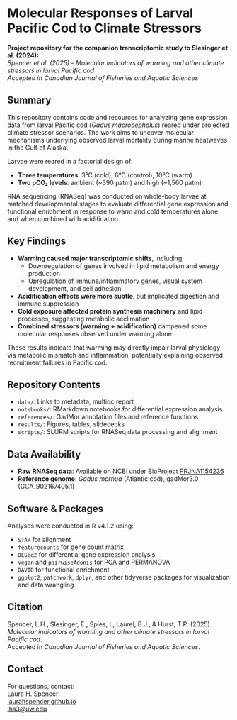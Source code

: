 # Molecular Responses of Larval Pacific Cod to Climate Stressors

**Project repository for the companion transcriptomic study to Slesinger et al. (2024):**  
*Spencer et al. (2025) - Molecular indicators of warming and other climate stressors in larval Pacific cod*  
_Accepted in Canadian Journal of Fisheries and Aquatic Sciences_

## Summary

This repository contains code and resources for analyzing gene expression data from larval Pacific cod (*Gadus macrocephalus*) reared under projected climate stressor scenarios. The work aims to uncover molecular mechanisms underlying observed larval mortality during marine heatwaves in the Gulf of Alaska.

Larvae were reared in a factorial design of:
- **Three temperatures**: 3°C (cold), 6°C (control), 10°C (warm)
- **Two pCO₂ levels**: ambient (~390 μatm) and high (~1,560 μatm)

RNA sequencing (RNASeq) was conducted on whole-body larvae at matched developmental stages to evaluate differential gene expression and functional enrichment in response to warm and cold temperatures alone and when combined with acidification. 

## Key Findings

- **Warming caused major transcriptomic shifts**, including:
  - Downregulation of genes involved in lipid metabolism and energy production
  - Upregulation of immune/inflammatory genes, visual system development, and cell adhesion
- **Acidification effects were more subtle**, but implicated digestion and immune suppression
- **Cold exposure affected protein synthesis machinery** and lipid processes, suggesting metabolic acclimation
- **Combined stressors (warming + acidification)** dampened some molecular responses observed under warming alone

These results indicate that warming may directly impair larval physiology via metabolic mismatch and inflammation, potentially explaining observed recruitment failures in Pacific cod.

## Repository Contents

- `data/`: Links to metadata, multiqc report
- `notebooks/`: RMarkdown notebooks for differential expression analysis 
- `references/`: GadMor annotation files and reference functions 
- `results/`: Figures, tables, slidedecks
- `scripts/`: SLURM scripts for RNASeq data processing and alignment

## Data Availability

- **Raw RNASeq data**: Available on NCBI under BioProject [PRJNA1154236](https://www.ncbi.nlm.nih.gov/bioproject/PRJNA1154236)
- **Reference genome**: *Gadus morhua* (Atlantic cod), gadMor3.0 (GCA_902167405.1)

## Software & Packages

Analyses were conducted in R v4.1.2 using:

- `STAR` for alignment 
- `featurecounts` for gene count matrix  
- `DESeq2` for differential gene expression analysis
- `vegan` and `pairwiseAdonis` for PCA and PERMANOVA
- `DAVID` for functional enrichment
- `ggplot2`, `patchwork`, `dplyr`, and other tidyverse packages for visualization and data wrangling

## Citation

Spencer, L.H., Slesinger, E., Spies, I., Laurel, B.J., & Hurst, T.P. (2025).  
*Molecular indicators of warming and other climate stressors in larval Pacific cod*.  
Accepted in *Canadian Journal of Fisheries and Aquatic Sciences*.

## Contact

For questions, contact:  
Laura H. Spencer  
[laurahspencer.github.io](https://laurahspencer.github.io/)  
lhs3@uw.edu
